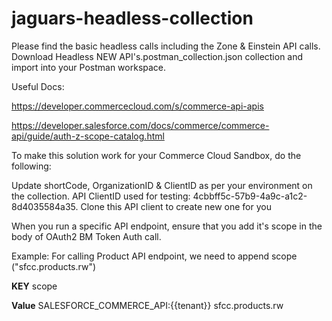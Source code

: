 # jaguars-headless-collection



Please find the basic headless calls including the Zone &amp; Einstein API calls. Download Headless NEW API's.postman_collection.json collection and import into your Postman workspace.

Useful Docs:

https://developer.commercecloud.com/s/commerce-api-apis

https://developer.salesforce.com/docs/commerce/commerce-api/guide/auth-z-scope-catalog.html

To make this solution work for your Commerce Cloud Sandbox, do the following:

Update shortCode, OrganizationID & ClientID as per your environment on the collection.
API ClientID used for testing: 4cbbff5c-57b9-4a9c-a1c2-8d4035584a35. Clone this API client to create new one for you

When you run a specific API endpoint, ensure that you add it's scope in the body of OAuth2 BM Token Auth call.

Example: For calling Product API endpoint, we need to append scope ("sfcc.products.rw")

**KEY** scope

**Value** SALESFORCE_COMMERCE_API:{{tenant}} sfcc.products.rw
